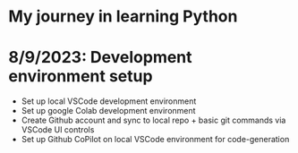 # My journey in learning Python 

# 8/9/2023:  Development environment setup
- Set up local VSCode development environment
- Set up google Colab development environment
- Create Github account and sync to local repo + basic git commands via VSCode UI controls
- Set up Github CoPilot on local VSCode environment for code-generation


